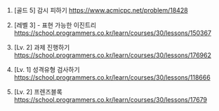 1. [골드 5] 감시 피하기
   https://www.acmicpc.net/problem/18428

2. [레벨 3] - 표현 가능한 이진트리
   https://school.programmers.co.kr/learn/courses/30/lessons/150367

3. [Lv. 2] 과제 진행하기
   https://school.programmers.co.kr/learn/courses/30/lessons/176962

4. [Lv. 1] 성격유형 검사하기
   https://school.programmers.co.kr/learn/courses/30/lessons/118666

5. [Lv. 2] 프렌즈블록
   https://school.programmers.co.kr/learn/courses/30/lessons/17679
